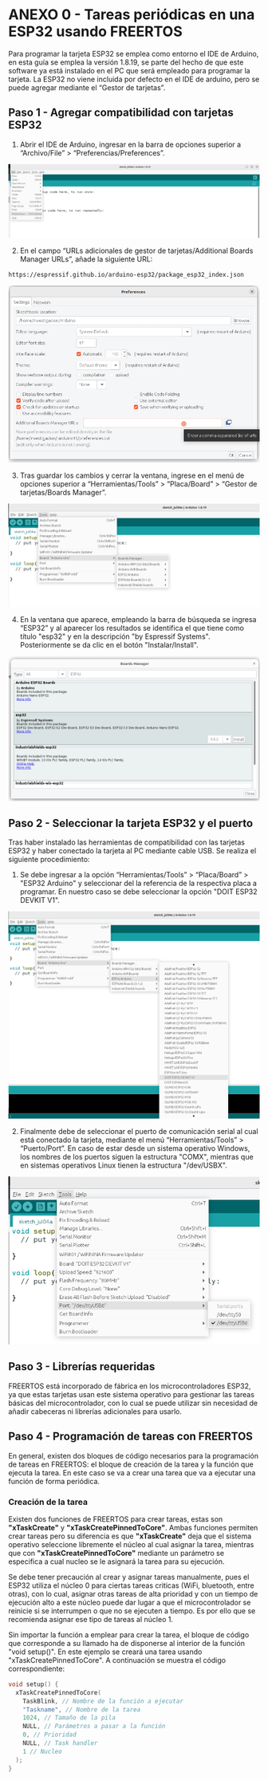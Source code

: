 # ANEXO 0 - Tareas periódicas en una ESP32 usando FREERTOS

Para programar la tarjeta ESP32 se emplea como entorno el IDE de Arduino, en esta guía se emplea la versión 1.8.19, se parte del hecho de que este software ya está instalado en el PC que será empleado para programar la tarjeta. La ESP32 no viene incluida por defecto en el IDE de arduino, pero se puede agregar mediante el “Gestor de tarjetas”.

## Paso 1 - Agregar compatibilidad con tarjetas ESP32

1) Abrir el IDE de Arduino, ingresar en la barra de opciones superior a “Archivo/File” > “Preferencias/Preferences”.
   
![Imagen de la interfaz de arduino](imgs/a0/img_1.png)
    
2) En el campo “URLs adicionales de gestor de tarjetas/Additional Boards Manager URLs”, añade la siguiente URL:
```
https://espressif.github.io/arduino-esp32/package_esp32_index.json
```
![Imagen de la interfaz de arduino](imgs/a0/img_2.png)

3) Tras guardar los cambios y cerrar la ventana, ingrese en el menú de opciones superior a “Herramientas/Tools” > “Placa/Board” > “Gestor de tarjetas/Boards Manager”.

![Imagen de la interfaz de arduino](imgs/a0/img_3.png)

4) En la ventana que aparece, empleando la barra de búsqueda se ingresa “ESP32” y al aparecer los resultados se identifica el que tiene como título "esp32" y en la descripción "by Espressif Systems". Posteriormente se da clic en el botón "Instalar/Install".

![Imagen de la interfaz de arduino](imgs/a0/img_4.png)

## Paso 2 - Seleccionar la tarjeta ESP32 y el puerto

Tras haber instalado las herramientas de compatibilidad con las tarjetas ESP32 y haber conectado la tarjeta al PC mediante cable USB. Se realiza el siguiente procedimiento: 

1) Se debe ingresar a la opción “Herramientas/Tools” > “Placa/Board” > "ESP32 Arduino" y seleccionar del la referencia de la respectiva placa a programar. En nuestro caso se debe seleccionar la opción "DOIT ESP32 DEVKIT V1".

![Imagen de la interfaz de arduino](imgs/a0/img_5.png)

2) Finalmente debe de seleccionar el puerto de comunicación serial al cual está conectado la tarjeta, mediante el menú  “Herramientas/Tools” > “Puerto/Port”. En caso de estar desde un sistema operativo Windows, los nombres de los puertos siguen la estructura "COMX", mientras que en sistemas operativos Linux tienen la estructura "/dev/USBX".

![Imagen de la interfaz de arduino](imgs/a0/img_6.png)

## Paso 3 - Librerías requeridas

FREERTOS está incorporado de fábrica en los microcontroladores ESP32, ya que estas tarjetas usan este sistema operativo para gestionar las tareas básicas del microcontrolador, con lo cual se puede utilizar sin necesidad de añadir cabeceras ni librerías adicionales para usarlo.

## Paso 4 -  Programación de tareas con FREERTOS

En general, existen dos bloques de código necesarios para la programación de tareas en FREERTOS: el bloque de creación de la tarea y la función que ejecuta la tarea. En este caso se va a crear una tarea que va a ejecutar una función de forma periódica.

### Creación de la tarea

Existen dos funciones de FREERTOS para crear tareas, estas son **"xTaskCreate"** y **"xTaskCreatePinnedToCore"**. Ambas funciones permiten crear tareas pero su diferencia es que **"xTaskCreate"** deja que el sistema operativo seleccione líbremente el núcleo al cual asignar la tarea, mientras que con **"xTaskCreatePinnedToCore"** mediante un parámetro se especifica a cual nucleo se le asignará la tarea para su ejecución. 

Se debe tener precaución al crear y asignar tareas manualmente, pues el ESP32 utiliza el núcleo 0 para ciertas tareas criticas (WiFi, bluetooth, entre otras), con lo cual, asignar otras tareas de alta prioridad y con un tiempo de ejecución alto a este núcleo puede dar lugar a que el microcontrolador se reinicie si se interrumpen o que no se ejecuten a tiempo. Es por ello que se recomienda asignar ese tipo de tareas al núcleo 1. 

Sin importar la función a emplear para crear la tarea, el bloque de código que corresponde a su llamado ha de disponerse al interior de la función "void setup()". En este ejemplo se creará una tarea usando "xTaskCreatePinnedToCore". A continuación se muestra el código correspondiente:

```C
void setup() {
  xTaskCreatePinnedToCore(
    TaskBlink, // Nombre de la función a ejecutar
    "Taskname", // Nombre de la tarea
    1024, // Tamaño de la pila
    NULL, // Parámetros a pasar a la función
    0, // Prioridad
    NULL, // Task handler
    1 // Nucleo
  );
}
```
